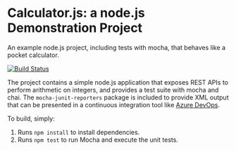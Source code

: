 Calculator.js: a node.js Demonstration Project
==============================================
An example node.js project, including tests with mocha, that behaves like
a pocket calculator.

[![Build Status](https://dev.azure.com/plandcourse1/Integrating%20External%20Source%20Control%20with%20Azure%20Pipelines/_apis/build/status/plandcourse1.calculator?branchName=master)](https://dev.azure.com/plandcourse1/Integrating%20External%20Source%20Control%20with%20Azure%20Pipelines/_build/latest?definitionId=11&branchName=master)


The project contains a simple node.js application that exposes REST APIs
to perform arithmetic on integers, and provides a test suite with mocha
and chai.  The `mocha-junit-reporters` package is included to provide XML
output that can be presented in a continuous integration tool like
[Azure DevOps](https://azure.com/devops).

To build, simply:

1. Runs `npm install` to install dependencies.
2. Runs `npm test` to run Mocha and execute the unit tests.

